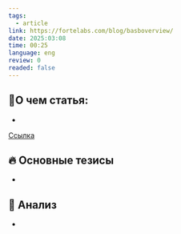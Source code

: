 ```yaml
---
tags:
  - article
link: https://fortelabs.com/blog/basboverview/
date: 2025:03:08
time: 00:25
language: eng
review: 0
readed: false
---
```

## 📝О чем статья:   
-
[Ссылка](https://fortelabs.com/blog/basboverview/)
## 🔥 Основные тезисы  
-  


## 🔎 Анализ  
-  



